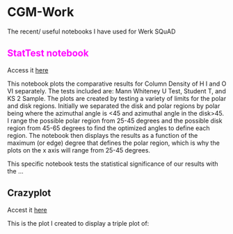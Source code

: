 # CGM-Work
The recent/ useful notebooks I have used for Werk SQuAD

## <font color='magenta'>StatTest notebook </font>
Access it [here](/stattest_ColDen.iypnb)

This notebook plots the comparative results for Column Density of H I and O VI separately. The tests included are: Mann Whiteney U Test, Student T, and KS 2 Sample. The plots are created by testing a variety of limits for the polar and disk regions. Initially we separated the disk and polar regions by polar being where the azimuthal angle is <45 and azimuthal angle in the disk>45. I range the possible polar region from 25-45 degrees and the possible disk region from 45-65 degrees to find the optimized angles to define each region. The notebook then displays the results as a function of the maximum (or edge) degree that defines the polar region, which is why the plots on the x axis will range from 25-45 degrees.

This specific notebook tests the statistical significance of our results with the ...

## Crazyplot
Accest it [here](/crazyplot.ipynb)

This is the plot I created to display a triple plot of: 
